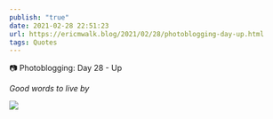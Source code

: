 ```yaml
---
publish: "true"
date: 2021-02-28 22:51:23
url: https://ericmwalk.blog/2021/02/28/photoblogging-day-up.html
tags: Quotes
---
```



📷 Photoblogging: Day 28 - Up


*Good words to live by*

![](https://ericmwalk.blog/uploads/2021/4091d4f886.jpg)
